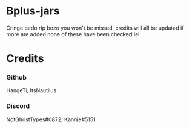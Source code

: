 # Bplus-jars
Cringe pedo rip bozo you won't be missed, credits will all be updated if more are added
none of these have been checked lel

# Credits

### Github
HangeTi, ItsNautilus

### Discord

NotGhostTypes#0872, Kannie#5151
